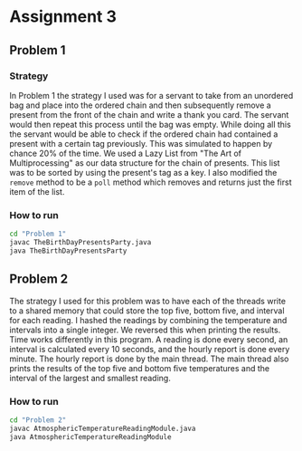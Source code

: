 # Assignment 3

## Problem 1

### Strategy

In Problem 1 the strategy I used was for a servant to take from an unordered bag and place into the ordered chain and then subsequently remove a present from the front of the chain and write a thank you card. The servant would then repeat this process until the bag was empty. While doing all this the servant would be able to check if the ordered chain had contained a present with a certain tag previously. This was simulated to happen by chance 20% of the time.
We used a Lazy List from "The Art of Multiprocessing" as our data structure for the chain of presents. This list was to be sorted by using the present's tag as a key. I also modified the `remove` method to be a `poll` method which removes and returns just the first item of the list.

### How to run

```bash
cd "Problem 1"
javac TheBirthDayPresentsParty.java
java TheBirthDayPresentsParty
```

## Problem 2

The strategy I used for this problem was to have each of the threads write to a shared memory that could store the top five, bottom five, and interval for each reading. I hashed the readings by combining the temperature and intervals into a single integer. We reversed this when printing the results. Time works differently in this program. A reading is done every second, an interval is calculated every 10 seconds, and the hourly report is done every minute. The hourly report is done by the main thread. The main thread also prints the results of the top five and bottom five temperatures and the interval of the largest and smallest reading.

### How to run

```bash
cd "Problem 2"
javac AtmosphericTemperatureReadingModule.java
java AtmosphericTemperatureReadingModule
```

